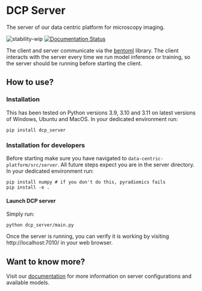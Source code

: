# DCP Server

The server of our data centric platform for microscopy imaging.

![stability-wip](https://img.shields.io/badge/stability-work_in_progress-lightgrey.svg)
[![Documentation Status](https://readthedocs.org/projects/data-centric-platform/badge/?version=latest)](https://data-centric-platform.readthedocs.io/en/latest/?badge=latest)

The client and server communicate via the [bentoml](https://www.bentoml.com/?gclid=Cj0KCQiApKagBhC1ARIsAFc7Mc6iqOLi2OcLtqMbGx1KrFjtLUEZ-bhnqlT2zWREE0x7JImhtNmKlFEaAvSSEALw_wcB) library. The client interacts with the server every time we run model inference or training, so the server should be running before starting the client.

## How to use?

### Installation
This has been tested on Python versions 3.9, 3.10 and 3.11 on latest versions of Windows, Ubuntu and MacOS. In your dedicated environment run:
```
pip install dcp_server
```

### Installation for developers
Before starting make sure you have navigated to ```data-centric-platform/src/server```. All future steps expect you are in the server directory. In your dedicated environment run:
```
pip install numpy # if you don't do this, pyradiomics fails
pip install -e .
```

#### Launch DCP server
Simply run:
```
python dcp_server/main.py
```
Once the server is running, you can verify it is working by visiting http://localhost:7010/ in your web browser.

## Want to know more?
Visit our [documentation](https://data-centric-platform.readthedocs.io/en/latest/dcp_server_installation.html) for more information on server configurations and available models.

